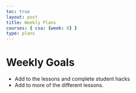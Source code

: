```yaml
---
toc: true
layout: post
title: Weekly Plans
courses: { csa: {week: 8} }
type: plans
---
```


# Weekly Goals 

- Add to the lessons and complete student hacks 
- Add to more of the different lessons.
